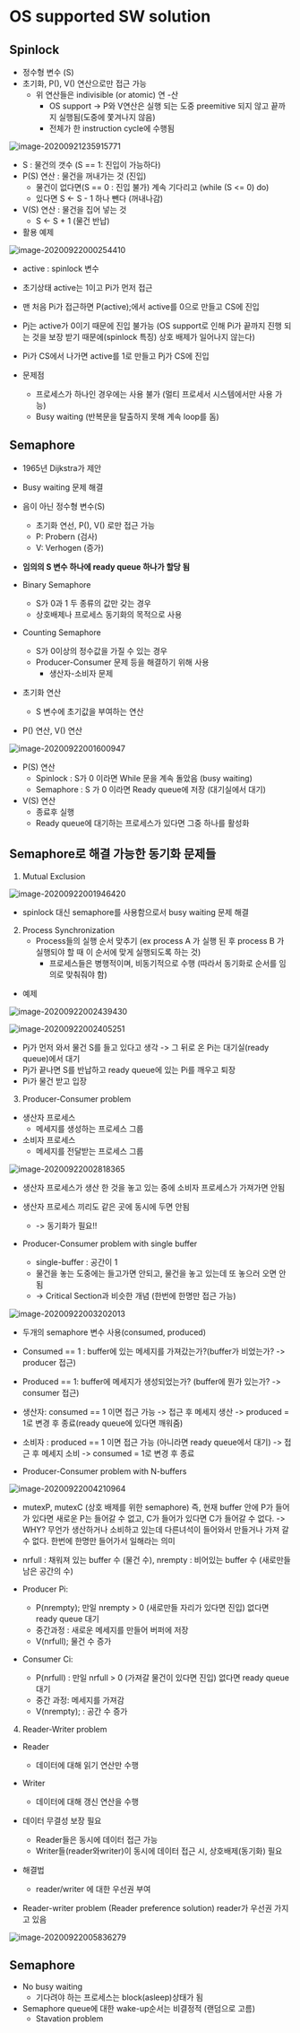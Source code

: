 # OS supported SW solution

## Spinlock

- 정수형 변수 (S)
- 초기화, P(), V() 연산으로만 접근 가능
  - 위 연산들은 indivisible (or atomic) 연 -산
    - OS support -> P와 V연산은 실행 되는 도중 preemitive 되지 않고 끝까지 실행됨(도중에 쫓겨나지 않음)
    - 전체가 한 instruction cycle에 수행됨

![image-20200921235915771](.\images\image-20200921235915771.png)

- S : 물건의 갯수 (S == 1: 진입이 가능하다)
- P(S) 연산 : 물건을 꺼내가는 것 (진입)
  - 물건이 없다면(S == 0 : 진입 불가) 계속 기다리고 (while (S <= 0) do)
  - 있다면 S <- S - 1 하나 뺀다 (꺼내나감)
- V(S) 연산 : 물건을 집어 넣는 것
  - S <- S + 1 (물건 반납)
- 활용 예제

![image-20200922000254410](.\images\image-20200922000254410.png)

- active : spinlock 변수
- 초기상태 active는 1이고 Pi가 먼저 접근
- 맨 처음 Pi가 접근하면 P(active);에서 active를 0으로 만들고 CS에 진입
- Pj는 active가 0이기 때문에 진입 불가능 (OS support로 인해 Pi가 끝까지 진행 되는 것을 보장 받기 때문에(spinlock 특징) 상호 배제가 일어나지 않는다)
- Pi가 CS에서 나가면 active를 1로 만들고 Pj가 CS에 진입

- 문제점
  - 프로세스가 하나인 경우에는 사용 불가 (멀티 프로세서 시스템에서만 사용 가능)
  - Busy waiting (반복문을 탈출하지 못해 계속 loop를 돔)

## Semaphore

- 1965년 Dijkstra가 제안
- Busy waiting 문제 해결
- 음이 아닌 정수형 변수(S)
  - 초기화 연선, P(), V() 로만 접근 가능
  - P: Probern (검사)
  - V: Verhogen (증가)
- **임의의 S 변수 하나에 ready queue 하나가 할당 됨**
- Binary Semaphore
  - S가 0과 1 두 종류의 값만 갖는 경우
  - 상호배제나 프로세스 동기화의 목적으로 사용
- Counting Semaphore
  - S가 0이상의 정수값을 가질 수 있는 경우
  - Producer-Consumer 문제 등을 해결하기 위해 사용
    - 생산자-소비자 문제

- 초기화 연산
  - S 변수에 초기값을 부여하는 연산
- P() 연산, V() 연산

![image-20200922001600947](.\images\image-20200922001600947.png)

- P(S) 연산
  - Spinlock : S가 0 이라면 While 문을 계속 돌았음 (busy waiting)
  - Semaphore : S 가 0 이라면 Ready queue에 저장 (대기실에서 대기)
- V(S) 연산
  - 종료후 실행
  - Ready queue에 대기하는 프로세스가 있다면 그중 하나를 활성화

## Semaphore로 해결 가능한 동기화 문제들

1. Mutual Exclusion

![image-20200922001946420](.\images\image-20200922001946420.png)

- spinlock 대신 semaphore를 사용함으로서 busy waiting 문제 해결

2. Process Synchronization
   - Process들의 실행 순서 맞추기 (ex process A 가 실행 된 후 process B 가 실행되야 할 때 이 순서에 맞게 실행되도록 하는 것)
     - 프로세스들은 병행적이며, 비동기적으로 수행 (따라서 동기화로 순서를 임의로 맞춰줘야 함)

- 예제

![image-20200922002439430](.\images\image-20200922002439430.png)

![image-20200922002405251](.\images\image-20200922002405251.png)

- Pj가 먼저 와서 물건 S를 들고 있다고 생각 -> 그 뒤로 온 Pi는 대기실(ready queue)에서 대기
- Pj가 끝나면 S를 반납하고 ready queue에 있는 Pi를 깨우고 퇴장
- Pi가 물건 받고 입장

3. Producer-Consumer problem

- 생산자 프로세스
  - 메세지를 생성하는 프로세스 그룹
- 소비자 프로세스
  - 메세지를 전달받는 프로세스 그룹

![image-20200922002818365](.\images\image-20200922002818365.png)

- 생산자 프로세스가 생산 한 것을 놓고 있는 중에 소비자 프로세스가 가져가면 안됨
- 생산자 프로세스 끼리도 같은 곳에 동시에 두면 안됨
  - -> 동기화가 필요!!

- Producer-Consumer problem with single buffer
  - single-buffer : 공간이 1
  - 물건을 놓는 도중에는 들고가면 안되고, 물건을 놓고 있는데 또 놓으러 오면 안됨
  - -> Critical Section과 비슷한 개념 (한번에 한명만 접근 가능)

![image-20200922003202013](.\images\image-20200922003202013.png)

- 두개의 semaphore 변수 사용(consumed, produced)
- Consumed == 1 : buffer에 있는 메세지를 가져갔는가?(buffer가 비었는가? -> producer 접근) 
- Produced == 1: buffer에 메세지가 생성되었는가? (buffer에 뭔가 있는가? -> consumer 접근)
- 생산자: consumed == 1 이면 접근 가능 -> 접근 후 메세지 생산 -> produced = 1로 변경 후 종료(ready queue에 있다면 깨워줌)
- 소비자 : produced == 1 이면 접근 가능 (아니라면 ready queue에서 대기) -> 접근 후 메세지 소비 -> consumed = 1로 변경 후 종료

- Producer-Consumer problem with N-buffers

![image-20200922004210964](.\images\image-20200922004210964.png)

- mutexP, mutexC (상호 배제를 위한 semaphore) 즉, 현재 buffer 안에 P가 들어가 있다면 새로운 P는 들어갈 수 없고, C가 들어가 있다면 C가 들어갈 수 없다. -> WHY? 무언가 생산하거나 소비하고 있는데 다른녀석이 들어와서 만들거나 가져 갈 수 없다. 한번에 한명만 들어가서 일해라는 의미
- nrfull : 채워져 있는 buffer 수 (물건 수), nrempty : 비어있는 buffer 수 (새로만들 남은 공간의 수)

- Producer Pi:
  - P(nrempty);  만일 nrempty > 0 (새로만들 자리가 있다면 진입) 없다면 ready queue 대기
  - 중간과정 : 새로운 메세지를 만들어 버퍼에 저장
  - V(nrfull); 물건 수 증가
- Consumer Ci:
  - P(nrfull) : 만일 nrfull > 0 (가져갈 물건이 있다면 진입) 없다면 ready queue 대기
  - 중간 과정: 메세지를 가져감
  - V(nrempty); : 공간 수 증가

4. Reader-Writer problem

- Reader
  - 데이터에 대해 읽기 연산만 수행
- Writer
  - 데이터에 대해 갱신 연산을 수행
- 데이터 무결성 보장 필요
  - Reader들은 동시에 데이터 접근 가능
  - Writer들(reader와writer)이 동시에 데이터 접근 시, 상호배제(동기화) 필요
- 해결법
  - reader/writer 에 대한 우선권 부여

- Reader-writer problem (Reader preference solution) reader가 우선권 가지고 있음

![image-20200922005836279](.\images\image-20200922005836279.png)



## Semaphore

- No busy waiting
  - 기다려야 하는 프로세스는 block(asleep)상태가 됨
- Semaphore queue에 대한 wake-up순서는 비결정적 (랜덤으로 고름)
  - Stavation problem